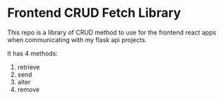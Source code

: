 # Frontend CRUD Fetch Library

This repo is a library of CRUD method to use for the frontend react apps when communicating with my flask api projects.

It has 4 methods: 

1. retrieve
2. send
3. alter
4. remove


